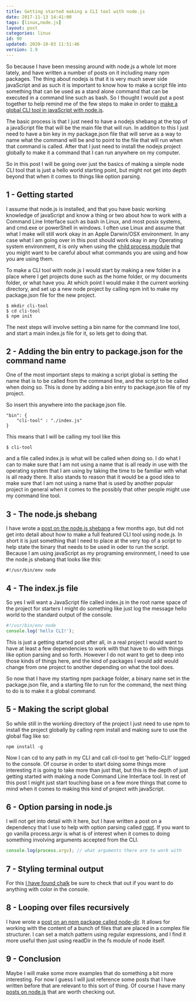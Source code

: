 ```yaml
---
title: Getting started making a CLI tool with node.js
date: 2017-11-13 14:41:00
tags: [linux,node.js]
layout: post
categories: linux
id: 90
updated: 2020-10-03 11:51:46
version: 1.9
---
```


So because I have been messing around with node.js a whole lot more lately, and have written a number of posts on it including many npm packages. The thing about nodejs is that it is very much sever side javaScript and as such it is important to know how to make a script file into something that can be used as a stand alone command that can be executed in a command line such as bash. So I thought I would put a post together to help remind me of the few steps to make in order to [make a global CLI tool in javaScript with node.js](https://blog.bitsrc.io/how-to-build-a-command-line-cli-tool-in-nodejs-b8072b291f81).

The basic process is that I just need to have a nodejs shebang at the top of a javaScript file that will be the main file that will run. In addition to this I just need to have a bin key in my package.json file that will serve as a way to name what the command will be and to point to the file that will run when that command is called. After that I just need to install the nodejs project globally to make it a command that I can run anywhere on my computer.

So in this post I will be going over just the basics of making a simple node CLI tool that is just a hello world starting point, but might not get into depth beyond that when it comes to things like option parsing.

<!-- more -->

## 1 - Getting started

I assume that node.js is installed, and that you have basic working knowledge of javaScript and know a thing or two about how to work with a Command Line Interface such as bash in Linux, and most posix systems, and cmd.exe or powerShell in windows. I often use Linux and assume that what I make will still work okay in an Apple Darwin/OSX environment. In any case what I am going over in this post should work okay in any Operating system environment, it is only when using the [child process module](/2018/02/04/nodejs-child-process/) that you might want to be careful about what commands you are using and how you are using them.

To make a CLI tool with node.js I would start by making a new folder in a place where I get projects done such as the home folder, or my documents folder, or what have you. At which point I would make it the current working directory, and set up a new node project by calling npm init to make my package.json file for the new project.

```
$ mkdir cli-tool
$ cd cli-tool
$ npm init
```

The next steps will involve setting a bin name for the command line tool, and start a main index.js file for it, so lets get to doing that.

## 2 - Adding the bin entry to package.json for the command name

One of the most important steps to making a script global is setting the name that is to be called from the command line, and the script to be called when doing so. This is done by adding a bin entry to package.json file of my project.

So insert this anywhere into the package.json file.
```
"bin": {
    "cli-tool" : "./index.js"
}
```

This means that I will be calling my tool like this

```
$ cli-tool
```

and a file called index.js is what will be called when doing so. I do what I can to make sure that I am not using a name that is all ready in use with the operating system that I am using by taking the time to be familiar with what is all ready there. It also stands to reason that it would be a good idea to make sure that I am not using a name that is used by another popular project in general when it comes to the possibly that other people might use my command line tool.


## 3 - The node.js shebang

I have wrote a [post on the node.js shebang](/2017/03/26/linux_shebang/) a few months ago, but did not get into detail about how to make a full featured CLI tool using node.js. In short it is just something that I need to place at the very top of a script to help state the binary that needs to be used in oder to run the script. Because I am using javaScript as my programing environment, I need to use the node.js shebang that looks like this:

```
#!/usr/bin/env node
```

## 4 - The index.js file

So yes I will want a JavaScript file called index.js in the root name space of the project for starters I might do something like just log the message hello world to the standard output of the console.

```js
#!/usr/bin/env node
console.log('hello CLI!');
```

This is just a getting started post after all, in a real project I would want to have at least a few dependencies to work with that have to do with things like option parsing and so forth. However I do not want to get to deep into those kinds of things here, and the kind of packages I would add would change from one project to another depending on what the tool does.

So now that I have my starting npm package folder, a binary name set in the package.json file, and a starting file to run for the command, the  next thing to do is to make it a global command.

## 5 - Making the script global

So while still in the working directory of the project I just need to use npm to install the project globally by calling npm install and making sure to use the global flag like so:

```
npm install -g
```

Now I can cd to any path in my CLI and call cli-tool to get 'hello-CLI!' logged to the console. Of course in order to start doing some things more interesting it is going to take more than just that, but this is the depth of just getting started with making a node Command Line Interface tool. In rest of this post I might just start touching base on a few more things that come to mind when it comes to making this kind of project with javaScript.

## 6 - Option parsing in node.js

I will not get into detail with it here, but I have written a post on a dependency that I use to help with option parsing called [nopt](/2017/05/05/nodejs-nopt/). If you want to go vanilla process.argv is what is of interest when it comes to doing something involving arguments accepted from the CLI.

```js
console.log(process.argv); // what arguments there are to work with
```

## 7 - Styling terminal output

For this [I have found chalk](/2017/05/31/nodejs-chalk/) be sure to check that out if you want to do anything with color in the console.

## 8 - Looping over files recursively

I have wrote a [post on an npm package called node-dir](/2017/11/05/nodejs-node-dir/). It allows for working with the content of a bunch of files that are placed in a complex file structurer. I can set a match pattern using regular expressions, and I find it more useful then just using readDir in the fs module of node itself.

## 9 - Conclusion

Maybe I will make some more examples that do something a bit more interesting. For now I guess I will just reference some posts that I have written before that are relevant to this sort of thing. Of course I have many [posts on node.js](/categories/node-js/) that are worth checking out.
